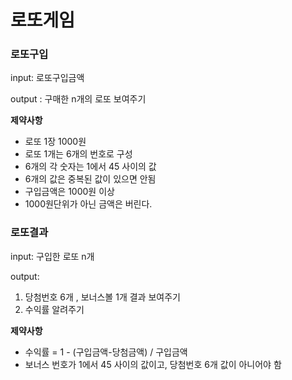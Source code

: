 # 로또게임

### 로또구입

input: 로또구입금액

output : 구매한 n개의 로또 보여주기

**제약사항**

- 로또 1장 1000원
- 로또 1개는 6개의 번호로 구성
- 6개의 각 숫자는 1에서 45 사이의 값
- 6개의 값은 중복된 값이 있으면 안됨
- 구입금액은 1000원 이상
- 1000원단위가 아닌 금액은 버린다.

### 로또결과

input: 구입한 로또 n개

output: 

1. 당첨번호 6개 , 보너스볼 1개 결과 보여주기
2. 수익률 알려주기

**제약사항**

- 수익률  = 1 - (구입금액-당첨금액) / 구입금액
- 보너스 번호가 1에서 45 사이의 값이고, 당첨번호 6개 값이 아니어야 함